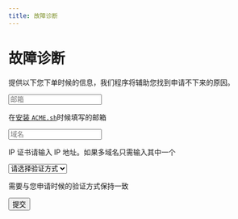 ```yaml
---
title: 故障诊断
---
```


# 故障诊断

提供以下您下单时候的信息，我们程序将辅助您找到申请不下来的原因。

<form action="https://docs.hi.cn/api/diagnosis" method="POST" target="_blank">
  <div className="DocSearch-Form">
    <input
      className="DocSearch-Input"
      placeholder="邮箱"
      type="email"
    ></input>
  </div>

  在[安装 `ACME.sh`](/docs/getting-started/acme.sh-installation#安装)时候填写的邮箱

  <div className="DocSearch-Form">
    <input
      className="DocSearch-Input"
      placeholder="域名"
      type="text"
    ></input>
  </div>

  IP 证书请输入 IP 地址。如果多域名只需输入其中一个

  <div className="DocSearch-Form">
    <select className="DocSearch-Input" placeholder="验证方式">
      <option>
        请选择验证方式
      </option>
      <option value="http-01">
        HTTP
      </option>
      <option value="dns-01">
        DNS
      </option>
    </select>
  </div>

  需要与您申请时候的验证方式保持一致

  <button type="submit" className="button button--secondary button--lg">
    提交
  </button>
</form>
